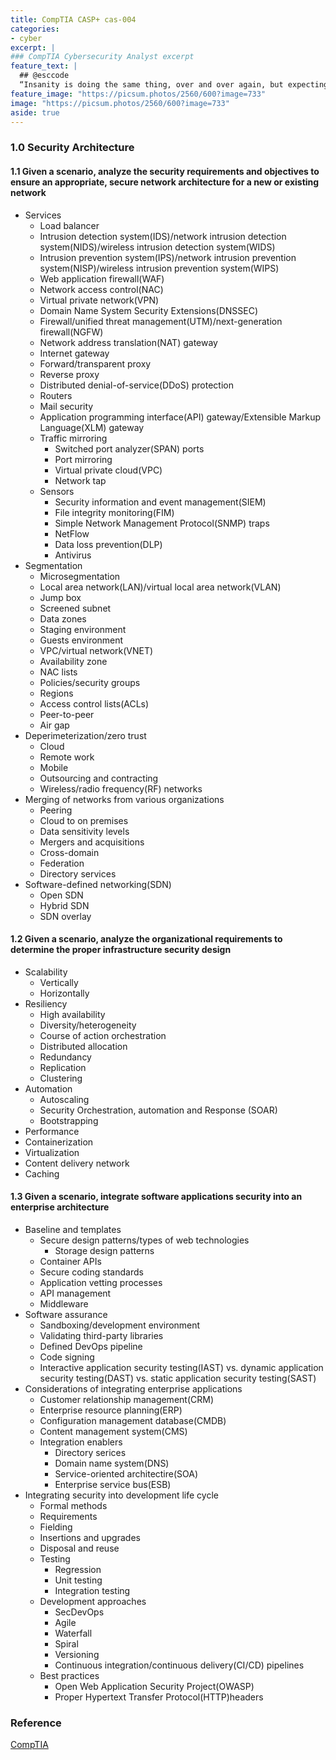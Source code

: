 ```yaml
---
title: CompTIA CASP+ cas-004
categories:
- cyber
excerpt: |
### CompTIA Cybersecurity Analyst excerpt
feature_text: |  
  ## @esccode
  “Insanity is doing the same thing, over and over again, but expecting different results.” ― Narcotics Anonymous
feature_image: "https://picsum.photos/2560/600?image=733"
image: "https://picsum.photos/2560/600?image=733"
aside: true
---
```


### 1.0 Security Architecture

#### 1.1 Given a scenario, analyze the security requirements and objectives to ensure an appropriate, secure network architecture for a new or existing network

- Services
  - Load balancer
  - Intrusion detection system(IDS)/network intrusion detection system(NIDS)/wireless intrusion detection system(WIDS)
  - Intrusion prevention system(IPS)/network intrusion prevention system(NISP)/wireless intrusion prevention system(WIPS)
  - Web application firewall(WAF)
  - Network access control(NAC)
  - Virtual private network(VPN)
  - Domain Name System Security Extensions(DNSSEC)
  - Firewall/unified threat management(UTM)/next-generation firewall(NGFW)
  - Network address translation(NAT) gateway
  - Internet gateway
  - Forward/transparent proxy
  - Reverse proxy
  - Distributed denial-of-service(DDoS) protection
  - Routers
  - Mail security
  - Application programming interface(API) gateway/Extensible Markup Language(XLM) gateway
  - Traffic mirroring
    - Switched port analyzer(SPAN) ports
    - Port mirroring
    - Virtual private cloud(VPC)
    - Network tap
  - Sensors
    - Security information and event management(SIEM)
    - File integrity monitoring(FIM)
    - Simple Network Management Protocol(SNMP) traps
    - NetFlow
    - Data loss prevention(DLP)
    - Antivirus
- Segmentation
  - Microsegmentation
  - Local area network(LAN)/virtual local area network(VLAN)
  - Jump box
  - Screened subnet
  - Data zones
  - Staging environment
  - Guests environment
  - VPC/virtual network(VNET)
  - Availability zone
  - NAC lists
  - Policies/security groups
  - Regions
  - Access control lists(ACLs)
  - Peer-to-peer
  - Air gap
- Deperimeterization/zero trust
  - Cloud
  - Remote work
  - Mobile
  - Outsourcing and contracting
  - Wireless/radio frequency(RF) networks
- Merging of networks from various organizations
  - Peering
  - Cloud to on premises
  - Data sensitivity levels
  - Mergers and acquisitions
  - Cross-domain
  - Federation
  - Directory services
- Software-defined networking(SDN)
  - Open SDN
  - Hybrid SDN
  - SDN overlay

#### 1.2 Given a scenario, analyze the organizational requirements to determine the proper infrastructure security design

- Scalability
  - Vertically
  - Horizontally
- Resiliency
  - High availability
  - Diversity/heterogeneity
  - Course of action orchestration
  - Distributed allocation
  - Redundancy
  - Replication
  - Clustering
- Automation
  - Autoscaling
  - Security Orchestration, automation and Response (SOAR)
  - Bootstrapping
- Performance
- Containerization
- Virtualization
- Content delivery network
- Caching

#### 1.3 Given a scenario, integrate software applications security into an enterprise architecture

- Baseline and templates
  - Secure design patterns/types of web technologies
    - Storage design patterns
  - Container APIs
  - Secure coding standards
  - Application vetting processes
  - API management
  - Middleware
- Software assurance
  - Sandboxing/development environment
  - Validating third-party libraries
  - Defined DevOps pipeline
  - Code signing
  - Interactive application security testing(IAST) vs. dynamic application security testing(DAST) vs. static application security testing(SAST)
- Considerations of integrating enterprise applications
  - Customer relationship management(CRM)
  - Enterprise resource planning(ERP)
  - Configuration management database(CMDB)
  - Content management system(CMS)
  - Integration enablers
    - Directory serices
    - Domain name system(DNS)
    - Service-oriented architectire(SOA)
    - Enterprise service bus(ESB)
- Integrating security into development life cycle
  - Formal methods
  - Requirements
  - Fielding
  - Insertions and upgrades
  - Disposal and reuse
  - Testing
    - Regression
    - Unit testing
    - Integration testing
  - Development approaches
    - SecDevOps
    - Agile
    - Waterfall
    - Spiral
    - Versioning
    - Continuous integration/continuous delivery(CI/CD) pipelines
  - Best practices
    - Open Web Application Security Project(OWASP)
    - Proper Hypertext Transfer Protocol(HTTP)headers


### Reference

[CompTIA](https://comptia.org)
